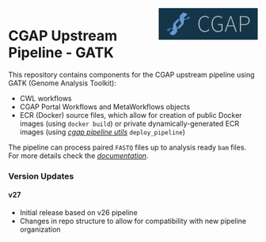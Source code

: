 <img src="https://github.com/dbmi-bgm/cgap-pipeline/blob/master/docs/images/cgap_logo.png" width="200" align="right">

# CGAP Upstream Pipeline - GATK

This repository contains components for the CGAP upstream pipeline using GATK (Genome Analysis Toolkit):

  * CWL workflows
  * CGAP Portal Workflows and MetaWorkflows objects
  * ECR (Docker) source files, which allow for creation of public Docker images (using `docker build`) or private dynamically-generated ECR images (using [*cgap pipeline utils*](https://github.com/dbmi-bgm/cgap-pipeline-utils/) `deploy_pipeline`)

The pipeline can process paired `FASTQ` files up to analysis ready `bam` files.
For more details check the [*documentation*](https://cgap-pipeline-main.readthedocs.io/en/latest/Pipelines/Upstream/upstream_GATK/index-upstream_GATK.html "upstream pipeline GATK").

### Version Updates

#### v27
* Initial release based on v26 pipeline
* Changes in repo structure to allow for compatibility with new pipeline organization
